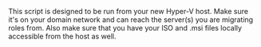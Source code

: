 This script is designed to be run from your new Hyper-V host. Make sure it's on your domain network and can reach the server(s) you are migrating roles from. Also make sure that you have your ISO and .msi files locally accessible from the host as well.
